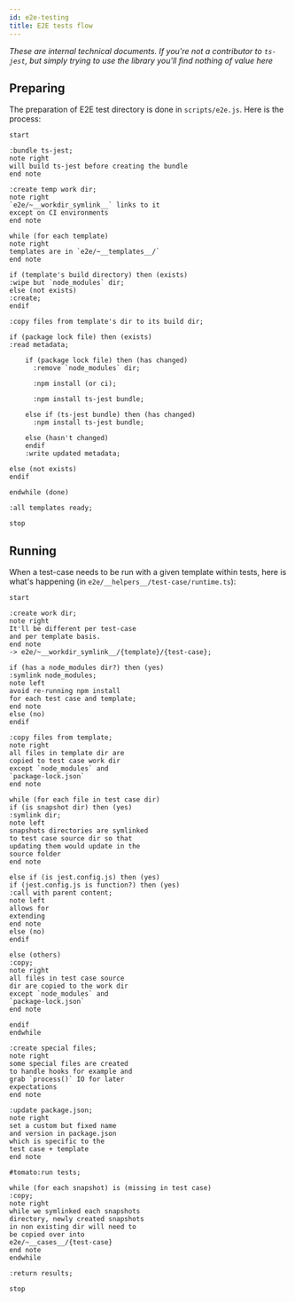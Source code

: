```yaml
---
id: e2e-testing
title: E2E tests flow
---
```


_These are internal technical documents. If you're not a contributor to `ts-jest`, but simply trying to use the library you'll find nothing of value here_

## Preparing

The preparation of E2E test directory is done in `scripts/e2e.js`. Here is the process:

```plantuml
start

:bundle ts-jest;
note right
will build ts-jest before creating the bundle
end note

:create temp work dir;
note right
`e2e/~__workdir_symlink__` links to it
except on CI environments
end note

while (for each template)
note right
templates are in `e2e/~__templates__/`
end note

if (template's build directory) then (exists)
:wipe but `node_modules` dir;
else (not exists)
:create;
endif

:copy files from template's dir to its build dir;

if (package lock file) then (exists)
:read metadata;

    if (package lock file) then (has changed)
      :remove `node_modules` dir;

      :npm install (or ci);

      :npm install ts-jest bundle;

    else if (ts-jest bundle) then (has changed)
      :npm install ts-jest bundle;

    else (hasn't changed)
    endif
    :write updated metadata;

else (not exists)
endif

endwhile (done)

:all templates ready;

stop
```

## Running

When a test-case needs to be run with a given template within tests, here is what's happening (in `e2e/__helpers__/test-case/runtime.ts`):

```plantuml
start

:create work dir;
note right
It'll be different per test-case
and per template basis.
end note
-> e2e/~__workdir_symlink__/{template}/{test-case};

if (has a node_modules dir?) then (yes)
:symlink node_modules;
note left
avoid re-running npm install
for each test case and template;
end note
else (no)
endif

:copy files from template;
note right
all files in template dir are
copied to test case work dir
except `node_modules` and
`package-lock.json`
end note

while (for each file in test case dir)
if (is snapshot dir) then (yes)
:symlink dir;
note left
snapshots directories are symlinked
to test case source dir so that
updating them would update in the
source folder
end note

else if (is jest.config.js) then (yes)
if (jest.config.js is function?) then (yes)
:call with parent content;
note left
allows for
extending
end note
else (no)
endif

else (others)
:copy;
note right
all files in test case source
dir are copied to the work dir
except `node_modules` and
`package-lock.json`
end note

endif
endwhile

:create special files;
note right
some special files are created
to handle hooks for example and
grab `process()` IO for later
expectations
end note

:update package.json;
note right
set a custom but fixed name
and version in package.json
which is specific to the
test case + template
end note

#tomato:run tests;

while (for each snapshot) is (missing in test case)
:copy;
note right
while we symlinked each snapshots
directory, newly created snapshots
in non existing dir will need to
be copied over into
e2e/~__cases__/{test-case}
end note
endwhile

:return results;

stop
```
